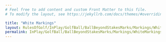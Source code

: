 ```yaml
---
# Feel free to add content and custom Front Matter to this file.
# To modify the layout, see https://jekyllrb.com/docs/themes/#overriding-theme-defaults

title: "White Markings"
layout: RulesOfGolf/InPlay/GolfBall/BallBeyondStakesMarks/Markings/WhiteMarkings
permalink: InPlay/GolfBall/BallBeyondStakesMarks/Markings/WhiteMarkings.html
---
```

